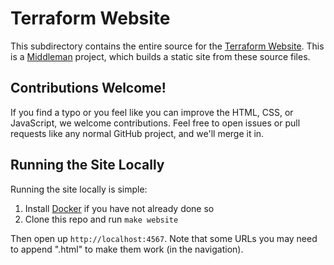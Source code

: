 # Terraform Website

This subdirectory contains the entire source for the [Terraform
Website][terraform]. This is a [Middleman][middleman] project, which builds a
static site from these source files.

## Contributions Welcome!

If you find a typo or you feel like you can improve the HTML, CSS, or
JavaScript, we welcome contributions. Feel free to open issues or pull requests
like any normal GitHub project, and we'll merge it in.

## Running the Site Locally

Running the site locally is simple:

1. Install [Docker](https://docs.docker.com/engine/installation/) if you have not already done so
2. Clone this repo and run `make website`

Then open up `http://localhost:4567`. Note that some URLs you may need to append
".html" to make them work (in the navigation).

[middleman]: https://www.middlemanapp.com
[terraform]: https://www.terraform.io
